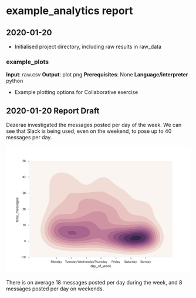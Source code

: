 # example_analytics report
 
## 2020-01-20

- Initialised project directory, including raw results in raw_data

### example_plots

**Input**: raw.csv
**Output**: plot png
**Prerequisites**:  None
**Language/interpreter**  python

- Example plotting options for Collaborative exercise

## 2020-01-20 Report Draft


Dezerae investigated the messages posted per day of the week. We can see that Slack is being used, even on the weekend, to pose up to 40 messages per day.

!['messages_per_day'](dc_results/dc_messages_per_day.png)

There is on average 18 messages posted per day during the week, and 8 messages posted per day on weekends.
